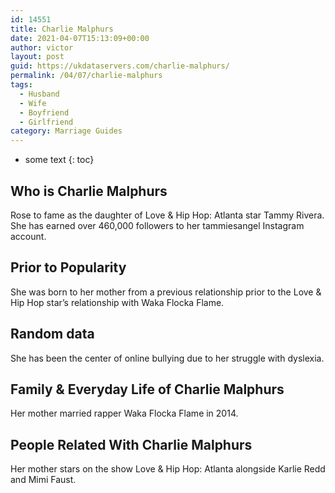 ```yaml
---
id: 14551
title: Charlie Malphurs
date: 2021-04-07T15:13:09+00:00
author: victor
layout: post
guid: https://ukdataservers.com/charlie-malphurs/
permalink: /04/07/charlie-malphurs
tags:
  - Husband
  - Wife
  - Boyfriend
  - Girlfriend
category: Marriage Guides
---
```


* some text
{: toc}


## Who is Charlie Malphurs



Rose to fame as the daughter of Love & Hip Hop: Atlanta star Tammy Rivera. She has earned over 460,000 followers to her tammiesangel Instagram account. 

                
                
                
## Prior to Popularity



She was born to her mother from a previous relationship prior to the Love & Hip Hop star&#8217;s relationship with Waka Flocka Flame.

                
                
                
## Random data



She has been the center of online bullying due to her struggle with dyslexia.

                
                
                
## Family & Everyday Life of Charlie Malphurs



Her mother married rapper Waka Flocka Flame in 2014.

                
                
                
## People Related With Charlie Malphurs



Her mother stars on the show Love & Hip Hop: Atlanta alongside Karlie Redd and Mimi Faust.

                
              
            
          
          
          